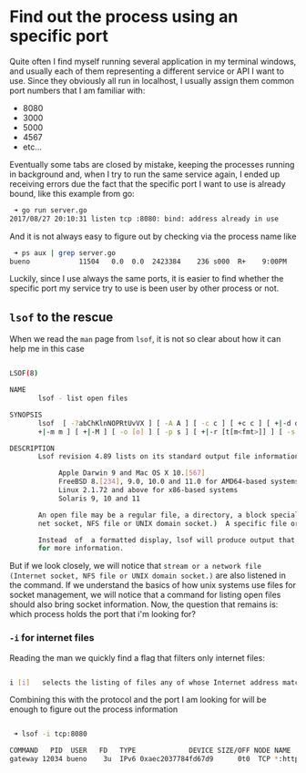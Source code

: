 # Find out the process using an specific port

Quite often I find myself running several application in my terminal windows, and usually each of them representing a different service or API I want to use. Since they obviously all run in localhost, I usually assign them common port numbers that I am familiar with:

- 8080
- 3000
- 5000
- 4567
- etc...

Eventually some tabs are closed by mistake, keeping the processes running in background and, when I try to run the same service again, I ended up receiving errors due the fact that the specific port I want to use is already bound, like this example from go:

````bash
 ➜ go run server.go
2017/08/27 20:10:31 listen tcp :8080: bind: address already in use
````

And it is not always easy to figure out by checking via the process name like

````bash
 ➜ ps aux | grep server.go                                                                        
bueno            11504   0.0  0.0  2423384    236 s000  R+    9:00PM   0:00.00 

````

Luckily, since I use always the same ports, it is easier to find whether the specific port my service try to use is been user by other process or not.

## `lsof` to the rescue

When we read the `man` page from `lsof`, it is not so clear about how it can help me in this case


````bash

LSOF(8)                                                                                                                                                                    LSOF(8)

NAME
       lsof - list open files

SYNOPSIS
       lsof  [ -?abChKlnNOPRtUvVX ] [ -A A ] [ -c c ] [ +c c ] [ +|-d d ] [ +|-D D ] [ +|-e s ] [ +|-E ] [ +|-f [cfgGn] ] [ -F [f] ] [ -g [s] ] [ -i [i] ] [ -k k ] [ +|-L [l] ] [
       +|-m m ] [ +|-M ] [ -o [o] ] [ -p s ] [ +|-r [t[m<fmt>]] ] [ -s [p:s] ] [ -S [t] ] [ -T [t] ] [ -u s ] [ +|-w ] [ -x [fl] ] [ -z [z] ] [ -Z [Z] ] [ -- ] [names]

DESCRIPTION
       Lsof revision 4.89 lists on its standard output file information about files opened by processes for the following UNIX dialects:

            Apple Darwin 9 and Mac OS X 10.[567]
            FreeBSD 8.[234], 9.0, 10.0 and 11.0 for AMD64-based systems
            Linux 2.1.72 and above for x86-based systems
            Solaris 9, 10 and 11

       An open file may be a regular file, a directory, a block special file, a character special file, an executing text reference, a library, a stream or a network file (Inter-
       net socket, NFS file or UNIX domain socket.)  A specific file or all the files in a file system may be selected by path.

       Instead  of  a formatted display, lsof will produce output that can be parsed by other programs.  See the -F, option description, and the OUTPUT FOR OTHER PROGRAMS section
       for more information.

````


But if we look closely, we will notice that `stream or a network file (Internet socket, NFS file or UNIX domain socket.)` are also listened in the command. If we understand the basics of how unix systems use files for socket management, we will notice that a command for listing open files should also bring socket information. Now, the question that remains is: which process holds the port that i'm looking for?


### `-i` for internet files

Reading the man we quickly find a flag that filters only internet files:

````bash

i [i]   selects the listing of files any of whose Internet address matches the address specified in i.  If no address is specified, this option selects the listing of all Internet and x.25  (HP-UX)  network files.

````
Combining this with the protocol and the port I am looking for will be enough to figure out the process information

````bash

 ➜ lsof -i tcp:8080

COMMAND   PID  USER   FD   TYPE             DEVICE SIZE/OFF NODE NAME
gateway 12034 bueno    3u  IPv6 0xaec2037784fd67d9      0t0  TCP *:http-alt (LISTEN)

````
